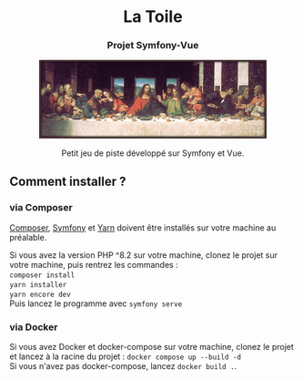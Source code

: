 <h1 align="center">La Toile</h1>
<h3 align="center">Projet Symfony-Vue</h3>

<p align="center">
<img src="./assets/images/la-cene.png" width="400">
</p>

<p align="center">Petit jeu de piste développé sur Symfony et Vue.</p>

## Comment installer ?

### via Composer

[Composer](https://getcomposer.org/download/), [Symfony](https://symfony.com/download) et [Yarn](https://classic.yarnpkg.com/lang/en/docs/install/#debian-stable) doivent être installés sur votre machine au préalable.

Si vous avez la version PHP ^8.2 sur votre machine, clonez le projet sur votre machine, puis rentrez les commandes :
<br> `composer install`
<br>`yarn installer`
<br>`yarn encore dev`
<br>Puis lancez le programme avec `symfony serve`


### via Docker

Si vous avez Docker et docker-compose sur votre machine, clonez le projet et lancez à la racine du projet : `docker compose up --build -d`
<br>Si vous n'avez pas docker-compose, lancez `docker build .`.